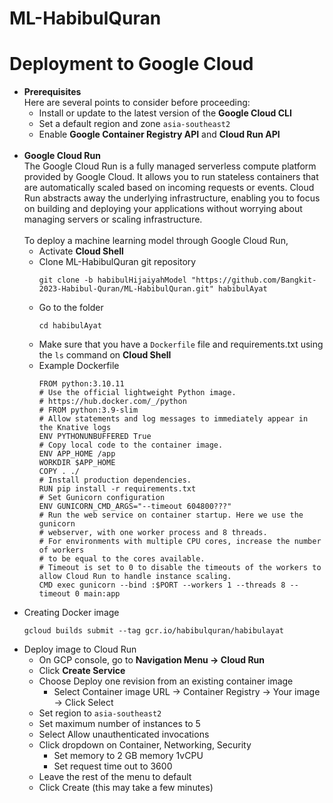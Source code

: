 # ML-HabibulQuran

# Deployment to Google Cloud
  * **Prerequisites** 
    <br>
    Here are several points to consider before proceeding:
    * Install or update to the latest version of the **Google Cloud CLI**
    * Set a default region and zone `asia-southeast2`
    * Enable **Google Container Registry API** and **Cloud Run API** 
      <br><br>
  * **Google Cloud Run**
    <br>
The Google Cloud Run is a fully managed serverless compute platform provided by Google Cloud. It allows you to run stateless containers that are automatically scaled based on incoming requests or events. Cloud Run abstracts away the underlying infrastructure, enabling you to focus on building and deploying your applications without worrying about managing servers or scaling infrastructure.
    <br><br>
    To deploy a machine learning model through Google Cloud Run,
    * Activate **Cloud Shell**
    * Clone ML-HabibulQuran git repository
      ````
      git clone -b habibulHijaiyahModel "https://github.com/Bangkit-2023-Habibul-Quran/ML-HabibulQuran.git" habibulAyat
      ````
    * Go to the  folder
      ````
      cd habibulAyat
      ````
    * Make sure that you have a `Dockerfile` file and requirements.txt using the `ls` command on **Cloud Shell**
    * Example Dockerfile
      ````
      FROM python:3.10.11
      # Use the official lightweight Python image.
      # https://hub.docker.com/_/python
      # FROM python:3.9-slim
      # Allow statements and log messages to immediately appear in the Knative logs
      ENV PYTHONUNBUFFERED True
      # Copy local code to the container image.
      ENV APP_HOME /app
      WORKDIR $APP_HOME
      COPY . ./
      # Install production dependencies.
      RUN pip install -r requirements.txt
      # Set Gunicorn configuration
      ENV GUNICORN_CMD_ARGS="--timeout 604800???"
      # Run the web service on container startup. Here we use the gunicorn
      # webserver, with one worker process and 8 threads.
      # For environments with multiple CPU cores, increase the number of workers
      # to be equal to the cores available.
      # Timeout is set to 0 to disable the timeouts of the workers to allow Cloud Run to handle instance scaling.
      CMD exec gunicorn --bind :$PORT --workers 1 --threads 8 --timeout 0 main:app
      ````
   * Creating Docker image
      ```
      gcloud builds submit --tag gcr.io/habibulquran/habibulayat
      ```
   * Deploy image to Cloud Run
     * On GCP console, go to **Navigation Menu -> Cloud Run**
     * Click **Create Service** 
     * Choose Deploy one revision from an existing container image
       * Select Container image URL -> Container Registry -> Your image -> Click Select
     * Set region to `asia-southeast2`
     * Set maximum number of instances to 5
     * Select Allow unauthenticated invocations
     * Click dropdown on Container, Networking, Security
       * Set memory to 2 GB memory 1vCPU
       * Set request time out to 3600
     * Leave the rest of the menu to default
     * Click Create (this may take a few minutes)
